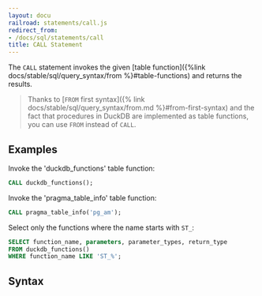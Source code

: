 ```yaml
---
layout: docu
railroad: statements/call.js
redirect_from:
- /docs/sql/statements/call
title: CALL Statement
---
```


The `CALL` statement invokes the given [table function]({%link docs/stable/sql/query_syntax/from %}#table-functions) and returns the results. 

> Thanks to [`FROM` first syntax]({% link docs/stable/sql/query_syntax/from.md %}#from-first-syntax) and the fact that procedures in DuckDB are implemented as table functions, you can use `FROM` instead of `CALL`.

## Examples

Invoke the 'duckdb_functions' table function:

```sql
CALL duckdb_functions();
```

Invoke the 'pragma_table_info' table function:

```sql
CALL pragma_table_info('pg_am');
```

Select only the functions where the name starts with `ST_`:

```sql
SELECT function_name, parameters, parameter_types, return_type
FROM duckdb_functions()
WHERE function_name LIKE 'ST_%';
```

## Syntax

<div id="rrdiagram1"></div>

